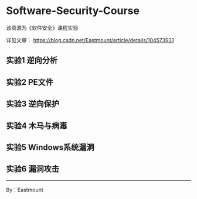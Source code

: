 # Software-Security-Course
该资源为《软件安全》课程实验

详见文章：
https://blog.csdn.net/Eastmount/article/details/104573931


## 实验1 逆向分析


## 实验2 PE文件


## 实验3 逆向保护


## 实验4 木马与病毒

## 实验5 Windows系统漏洞


## 实验6 漏洞攻击


---

By：Eastmount
